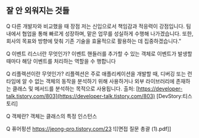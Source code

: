 ## 잘 안 외워지는 것들

Q 다른 개발자와 비교했을 때 장점
저는 신입으로서 책임감과 적응력이 강점입니다. 팀 내에서 협업을 통해 빠르게 성장하며, 맡은 업무를 성실하게 수행해 나가겠습니다. 또한, 회사의 목표와 방향에 맞춰 기존 기술을 효율적으로 활용하는 데 집중하겠습니다."

Q 이벤트 리스너란 무엇인가?
이벤트 핸들러를 추가할 수 있는 객체로 이벤트가 발생할때마다 해당 이벤트를 처리하는 역할을 수 행합니다

Q 리플렉션이란 무엇인가?
리플렉션은 주로 애플리케이션을 개발할 때, 디버깅 또는 런타임에 알 수 없는 객체의 동작을 분석하기 위해 사용하거나 외부 라이브러리에 존재하는 클래스 및 메서드를 분석하는 목적으로 사용됩니다.
출처: [https://developer-talk.tistory.com/803](https://developer-talk.tistory.com/803) [DevStory:티스토리]

Q 객체란?
객체는 클래스의 특정 인스턴스

Q 퓨어펑션
https://jeong-pro.tistory.com/23
![[면접 질문 총괄 (1).pdf]]